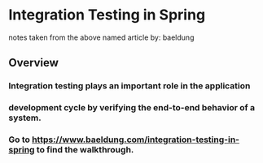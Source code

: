 # Integration Testing in Spring
notes taken from the above named article by: baeldung

## Overview
### Integration testing plays an important role in the application 
### development cycle by verifying the end-to-end behavior of a system.

### Go to https://www.baeldung.com/integration-testing-in-spring to find the walkthrough.